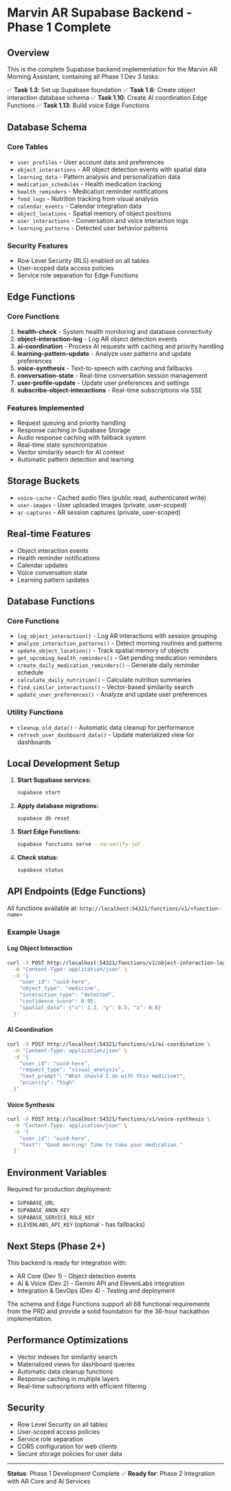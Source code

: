 # Marvin AR Supabase Backend - Phase 1 Complete

## Overview

This is the complete Supabase backend implementation for the Marvin AR Morning Assistant, containing all Phase 1 Dev 3 tasks:

✅ **Task 1.3**: Set up Supabase foundation
✅ **Task 1.6**: Create object interaction database schema
✅ **Task 1.10**: Create AI coordination Edge Functions
✅ **Task 1.13**: Build voice Edge Functions

## Database Schema

### Core Tables
- `user_profiles` - User account data and preferences
- `object_interactions` - AR object detection events with spatial data
- `learning_data` - Pattern analysis and personalization data
- `medication_schedules` - Health medication tracking
- `health_reminders` - Medication reminder notifications
- `food_logs` - Nutrition tracking from visual analysis
- `calendar_events` - Calendar integration data
- `object_locations` - Spatial memory of object positions
- `user_interactions` - Conversation and voice interaction logs
- `learning_patterns` - Detected user behavior patterns

### Security Features
- Row Level Security (RLS) enabled on all tables
- User-scoped data access policies
- Service role separation for Edge Functions

## Edge Functions

### Core Functions
1. **health-check** - System health monitoring and database connectivity
2. **object-interaction-log** - Log AR object detection events
3. **ai-coordination** - Process AI requests with caching and priority handling
4. **learning-pattern-update** - Analyze user patterns and update preferences
5. **voice-synthesis** - Text-to-speech with caching and fallbacks
6. **conversation-state** - Real-time conversation session management
7. **user-profile-update** - Update user preferences and settings
8. **subscribe-object-interactions** - Real-time subscriptions via SSE

### Features Implemented
- Request queuing and priority handling
- Response caching in Supabase Storage
- Audio response caching with fallback system
- Real-time state synchronization
- Vector similarity search for AI context
- Automatic pattern detection and learning

## Storage Buckets

- `voice-cache` - Cached audio files (public read, authenticated write)
- `user-images` - User uploaded images (private, user-scoped)
- `ar-captures` - AR session captures (private, user-scoped)

## Real-time Features

- Object interaction events
- Health reminder notifications
- Calendar updates
- Voice conversation state
- Learning pattern updates

## Database Functions

### Core Functions
- `log_object_interaction()` - Log AR interactions with session grouping
- `analyze_interaction_patterns()` - Detect morning routines and patterns
- `update_object_location()` - Track spatial memory of objects
- `get_upcoming_health_reminders()` - Get pending medication reminders
- `create_daily_medication_reminders()` - Generate daily reminder schedule
- `calculate_daily_nutrition()` - Calculate nutrition summaries
- `find_similar_interactions()` - Vector-based similarity search
- `update_user_preferences()` - Analyze and update user preferences

### Utility Functions
- `cleanup_old_data()` - Automatic data cleanup for performance
- `refresh_user_dashboard_data()` - Update materialized view for dashboards

## Local Development Setup

1. **Start Supabase services:**
   ```bash
   supabase start
   ```

2. **Apply database migrations:**
   ```bash
   supabase db reset
   ```

3. **Start Edge Functions:**
   ```bash
   supabase functions serve --no-verify-jwt
   ```

4. **Check status:**
   ```bash
   supabase status
   ```

## API Endpoints (Edge Functions)

All functions available at: `http://localhost:54321/functions/v1/<function-name>`

### Example Usage

#### Log Object Interaction
```bash
curl -X POST http://localhost:54321/functions/v1/object-interaction-log \
  -H "Content-Type: application/json" \
  -d '{
    "user_id": "uuid-here",
    "object_type": "medicine",
    "interaction_type": "detected",
    "confidence_score": 0.95,
    "spatial_data": {"x": 1.2, "y": 0.5, "z": 0.8}
  }'
```

#### AI Coordination
```bash
curl -X POST http://localhost:54321/functions/v1/ai-coordination \
  -H "Content-Type: application/json" \
  -d '{
    "user_id": "uuid-here",
    "request_type": "visual_analysis",
    "text_prompt": "What should I do with this medicine?",
    "priority": "high"
  }'
```

#### Voice Synthesis
```bash
curl -X POST http://localhost:54321/functions/v1/voice-synthesis \
  -H "Content-Type: application/json" \
  -d '{
    "user_id": "uuid-here",
    "text": "Good morning! Time to take your medication."
  }'
```

## Environment Variables

Required for production deployment:
- `SUPABASE_URL`
- `SUPABASE_ANON_KEY`
- `SUPABASE_SERVICE_ROLE_KEY`
- `ELEVENLABS_API_KEY` (optional - has fallbacks)

## Next Steps (Phase 2+)

This backend is ready for integration with:
- AR Core (Dev 1) - Object detection events
- AI & Voice (Dev 2) - Gemini API and ElevenLabs integration
- Integration & DevOps (Dev 4) - Testing and deployment

The schema and Edge Functions support all 68 functional requirements from the PRD and provide a solid foundation for the 36-hour hackathon implementation.

## Performance Optimizations

- Vector indexes for similarity search
- Materialized views for dashboard queries
- Automatic data cleanup functions
- Response caching in multiple layers
- Real-time subscriptions with efficient filtering

## Security

- Row Level Security on all tables
- User-scoped access policies
- Service role separation
- CORS configuration for web clients
- Secure storage policies for user data

---

**Status**: Phase 1 Development Complete ✅
**Ready for**: Phase 2 Integration with AR Core and AI Services